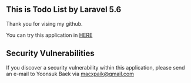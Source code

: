 ## This is Todo List by **Laravel 5.6**

Thank you for vising my github.

You can try this application in [HERE](http://52.198.203.202/)

## Security Vulnerabilities
If you discover a security vulnerability within this application, please send an e-mail to Yoonsuk Baek via [macxpaik@gmail.com](mailto:macxpaik@gmail.com)
